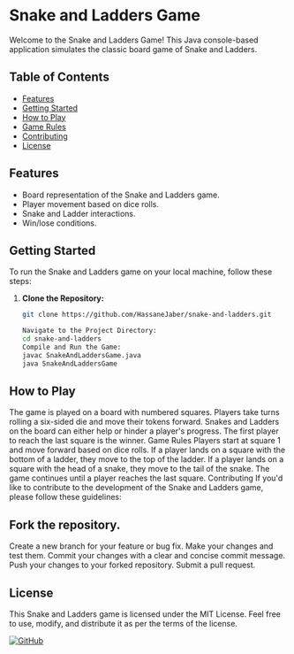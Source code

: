 # Snake and Ladders Game

Welcome to the Snake and Ladders Game! This Java console-based application simulates the classic board game of Snake and Ladders.

## Table of Contents

- [Features](#features)
- [Getting Started](#getting-started)
- [How to Play](#how-to-play)
- [Game Rules](#game-rules)
- [Contributing](#contributing)
- [License](#license)

## Features

- Board representation of the Snake and Ladders game.
- Player movement based on dice rolls.
- Snake and Ladder interactions.
- Win/lose conditions.

## Getting Started

To run the Snake and Ladders game on your local machine, follow these steps:

1. **Clone the Repository:**
   ```bash
   git clone https://github.com/HassaneJaber/snake-and-ladders.git

   Navigate to the Project Directory:
   cd snake-and-ladders
   Compile and Run the Game:
   javac SnakeAndLaddersGame.java
   java SnakeAndLaddersGame
## How to Play
The game is played on a board with numbered squares.
Players take turns rolling a six-sided die and move their tokens forward.
Snakes and Ladders on the board can either help or hinder a player's progress.
The first player to reach the last square is the winner.
Game Rules
Players start at square 1 and move forward based on dice rolls.
If a player lands on a square with the bottom of a ladder, they move to the top of the ladder.
If a player lands on a square with the head of a snake, they move to the tail of the snake.
The game continues until a player reaches the last square.
Contributing
If you'd like to contribute to the development of the Snake and Ladders game, please follow these guidelines:

## Fork the repository.
Create a new branch for your feature or bug fix.
Make your changes and test them.
Commit your changes with a clear and concise commit message.
Push your changes to your forked repository.
Submit a pull request.
## License
This Snake and Ladders game is licensed under the MIT License. Feel free to use, modify, and distribute it as per the terms of the license.



[![GitHub](https://img.shields.io/badge/View%20on-GitHub-blue?logo=github)](https://github.com/HassaneJaber/MyFirstProjectt)

